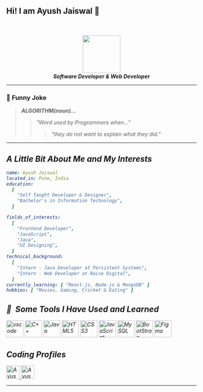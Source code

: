 ## Hi! I am Ayush Jaiswal 👋



<br />
<br />

<div id="header" align="center">
  <img src="https://media.giphy.com/media/M9gbBd9nbDrOTu1Mqx/giphy.gif" width="100"/>
  <br>
  <b><i>Software Developer & Web Developer</b></i>
</div>


---
### :volcano: Funny Joke

> <b><i>ALGORITHM(noun)...<i></b>
>> "Word used by Programmers when..."
>>> "they do not want to explain what they did."

---
## A Little Bit About Me and My Interests

```yaml
name: Ayush Jaiswal
located_in: Pune, India
education:
  [
    "Self Taught Developer & Designer",
    "Bachelor's in Information Technology",
  ]

fields_of_interests:
  [
    "Frontend Developer",
    "JavaScript",
    "Java",
    "UI Designing",
  ]
technical_background:
  [
    "Intern - Java Developer at Persistent Systems",
    "Intern - Web Developer at Raise Digital",
  ]
currently_learning: [ "React.js, Node.js & MongoDB" ]
hobbies: [ "Movies, Gaming, Cricket & Eating" ] 
```
<h2> 🚀 &nbsp;Some Tools I Have Used and Learned</h2>
<p align="left">
<img src="https://cdn.jsdelivr.net/gh/devicons/devicon/icons/vscode/vscode-original.svg" alt="vscode" width="45" height="45"/>
<img src="https://cdn.jsdelivr.net/gh/devicons/devicon/icons/cplusplus/cplusplus-original.svg" alt="C++" width="45" height="45"/>
<img src="https://cdn.jsdelivr.net/gh/devicons/devicon/icons/java/java-original.svg" alt="Java" width="45" height="45"/>
<img src="https://cdn.jsdelivr.net/gh/devicons/devicon/icons/html5/html5-original-wordmark.svg" alt="HTML5" width="45" height="45"/>
<img src="https://cdn.jsdelivr.net/gh/devicons/devicon/icons/css3/css3-original-wordmark.svg" alt="CSS3" width="45" height="45"/>
<img src="https://cdn.jsdelivr.net/gh/devicons/devicon/icons/javascript/javascript-original.svg" alt="JavaScript" width="45" height="45"/>
<img src="https://cdn.jsdelivr.net/gh/devicons/devicon/icons/mysql/mysql-original-wordmark.svg" alt="MySQL" width="45" height="45"/>
<img src="https://cdn.jsdelivr.net/gh/devicons/devicon/icons/bootstrap/bootstrap-original.svg" alt="BootStrap" width="45" height="45"/>
<img src="https://cdn.jsdelivr.net/gh/devicons/devicon/icons/figma/figma-original.svg" alt="Figma" width="45" height="45"/>
</p>

## Coding Profiles
<a href="https://www.codechef.com/users/ayush0122">
  <img  alt="Ayush's Codechef Profile" width="35px" src="https://cdn.jsdelivr.net/npm/simple-icons@v3/icons/codechef.svg" />
</a>

<a href="https://www.hackerrank.com/ayushjais0122">
  <img  alt="Ayush's Hackerrank Profile" width="35px" src="https://cdn.jsdelivr.net/npm/simple-icons@v3/icons/hackerrank.svg" />
</a>

<hr/>

<!--
**AyushJaiswal0122/AyushJaiswal0122** is a ✨ _special_ ✨ repository because its `README.md` (this file) appears on your GitHub profile.

Here are some ideas to get you started:

- 🔭 I’m currently working on ...
- 🌱 I’m currently learning ...
- 👯 I’m looking to collaborate on ...
- 🤔 I’m looking for help with ...
- 💬 Ask me about ...
- 📫 How to reach me: ...
- 😄 Pronouns: ...
- ⚡ Fun fact: ...
-->

